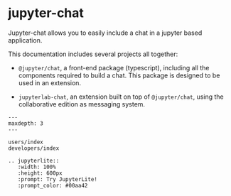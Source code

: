 # jupyter-chat

Jupyter-chat allows you to easily include a chat in a jupyter based application.

This documentation includes several projects all together:

- `@jupyter/chat`, a front-end package (typescript), including all the components
  required to build a chat. This package is designed to be used in an extension.

- `jupyterlab-chat`, an extension built on top of `@jupyter/chat`, using
  the collaborative edition as messaging system.

```{toctree}
---
maxdepth: 3
---

users/index
developers/index
```

```{eval-rst}
.. jupyterlite::
   :width: 100%
   :height: 600px
   :prompt: Try JupyterLite!
   :prompt_color: #00aa42
```
